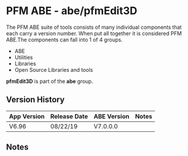 # PFM ABE - abe/pfmEdit3D

The PFM ABE suite of tools consists of many individual components that each carry a version number.  When put all together it is considered PFM ABE.The components can fall into 1 of 4 groups.
- ABE
- Utilities
- Libraries
- Open Source Libraries and tools

**pfmEdit3D** is part of the **abe** group.

## Version History

|App Version|Release Date|ABE Version|Notes|
|-------|------------|-----|---|
|V6.96|08/22/19|V7.0.0.0|  |

## Notes
